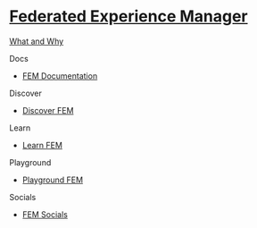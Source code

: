 # [Federated Experience Manager]()

[What and Why]()

Docs

 - [FEM Documentation](https://doc.sitecore.com/en/developers/91/sitecore-experience-platform/federated-experience-manager.html)

Discover

 - [Discover FEM]()

Learn

 - [Learn FEM]()

Playground

 - [Playground FEM]()
 
Socials

 - [FEM Socials]()
